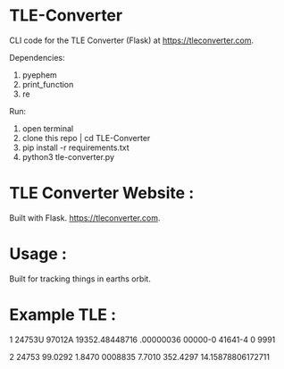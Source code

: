 # TLE-Converter
CLI code for the TLE Converter (Flask) at https://tleconverter.com.

Dependencies:
   1. pyephem
   2. print_function
   3. re

Run: 
   1. open terminal
   2. clone this repo | cd TLE-Converter
   3. pip install -r requirements.txt
   4. python3 tle-converter.py

# TLE Converter Website :
Built with Flask.
https://tleconverter.com.

# Usage : 
Built for tracking things in earths orbit. 

# Example TLE :
1 24753U 97012A   19352.48448716  .00000036  00000-0  41641-4 0  9991

2 24753  99.0292   1.8470 0008835   7.7010 352.4297 14.15878806172711
